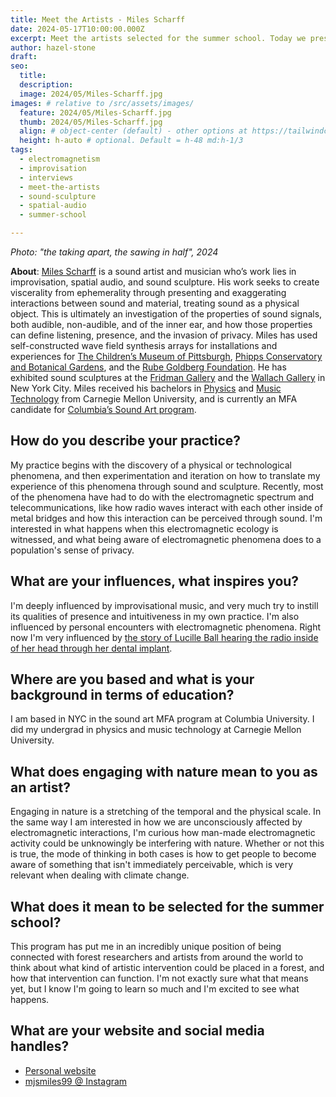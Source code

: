 ```yaml
---
title: Meet the Artists - Miles Scharff
date: 2024-05-17T10:00:00.000Z
excerpt: Meet the artists selected for the summer school. Today we present the work of Miles Scharff.
author: hazel-stone
draft: 
seo:
  title:
  description:
  image: 2024/05/Miles-Scharff.jpg
images: # relative to /src/assets/images/
  feature: 2024/05/Miles-Scharff.jpg
  thumb: 2024/05/Miles-Scharff.jpg
  align: # object-center (default) - other options at https://tailwindcss.com/docs/object-position
  height: h-auto # optional. Default = h-48 md:h-1/3
tags:
  - electromagnetism
  - improvisation
  - interviews
  - meet-the-artists
  - sound-sculpture
  - spatial-audio
  - summer-school

---
```


*Photo: "the taking apart, the sawing in half", 2024*

**About**: [Miles Scharff](https://www.milescharff.com/) is a sound artist and musician who’s work lies in improvisation, spatial audio, and sound sculpture. His work seeks to create viscerality from ephemerality through presenting and exaggerating interactions between sound and material, treating sound as a physical object. This is ultimately an investigation of the properties of sound signals, both audible, non-audible, and of the inner ear, and how those properties can define listening, presence, and the invasion of privacy. Miles has used self-constructed wave field synthesis arrays for installations and experiences for [The Children’s Museum of Pittsburgh](https://pittsburghkids.org/), [Phipps Conservatory and Botanical Gardens](https://www.phipps.conservatory.org/), and the [Rube Goldberg Foundation](https://www.rubegoldberg.org/). He has exhibited sound sculptures at the [Fridman Gallery](https://www.fridmangallery.com/) and the [Wallach Gallery](https://wallach.columbia.edu/) in New York City. Miles received his bachelors in [Physics](https://www.cmu.edu/physics/) and [Music Technology](https://www.cmu.edu/cfa/music/programs/music-technology/) from Carnegie Mellon University, and is currently an MFA candidate for [Columbia’s Sound Art program](https://arts.columbia.edu/sound-art).


## How do you describe your practice?

My practice begins with the discovery of a physical or technological phenomena, and then experimentation and iteration on how to translate my experience of this phenomena through sound and sculpture. Recently, most of the phenomena have had to do with the electromagnetic spectrum and telecommunications, like how radio waves interact with each other inside of metal bridges and how this interaction can be perceived through sound. I'm interested in what happens when this electromagnetic ecology is witnessed, and what being aware of electromagnetic phenomena does to a population's sense of privacy.


## What are your influences, what inspires you?

I'm deeply influenced by improvisational music, and very much try to instill its qualities of presence and intuitiveness in my own practice. I'm also influenced by personal encounters with electromagnetic phenomena. Right now I'm very influenced by [the story of Lucille Ball hearing the radio inside of her head through her dental implant](https://entertainment.howstuffworks.com/lucille-ball-fillings-spy.htm).

## Where are you based and what is your background in terms of education?

I am based in NYC in the sound art MFA program at Columbia University. I did my undergrad in physics and music technology at Carnegie Mellon University.

## What does engaging with nature mean to you as an artist?

Engaging in nature is a stretching of the temporal and the physical scale. In the same way I am interested in how we are unconsciously affected by electromagnetic interactions, I'm curious how man-made electromagnetic activity could be unknowingly be interfering with nature. Whether or not this is true, the mode of thinking in both cases is how to get people to become aware of something that isn't immediately perceivable, which is very relevant when dealing with climate change.


## What does it mean to be selected for the summer school?

This program has put me in an incredibly unique position of being connected with forest researchers and artists from around the world to think about what kind of artistic intervention could be placed in a forest, and how that intervention can function. I'm not exactly sure what that means yet, but I know I'm going to learn so much and I'm excited to see what happens.

## What are your website and social media handles?

* [Personal website](https://www.milescharff.com/)
* [mjsmiles99 @ Instagram](https://www.instagram.com/mjsmiles99/)
